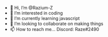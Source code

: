 - 👋 Hi, I’m @Razium-Z
- 👀 I’m interested in coding
- 🌱 I’m currently learning javascript
- 💞️ I’m looking to collaborate on making things
- 📫 How to reach me... Discord: Raze#2490

<!---
Razium-Z/Razium-Z is a ✨ special ✨ repository because its `README.md` (this file) appears on your GitHub profile.
You can click the Preview link to take a look at your changes.
--->
